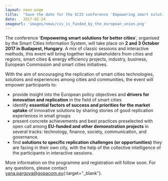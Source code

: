 ```yaml
---
layout: news-page
title:  "Save the date for the SCIS conference 'Empowering smart solutions for better cities'!"
date:   2017-02-24
imageurl: 'images/news/cis_is_funded_by_the_european_union.png'
---
```

The conference '**Empowering smart solutions for better cities**', organised by the Smart Cities Information System, will take place on **2 and 3 October 2017 in Budapest, Hungary**. A mix of classic sessions and interactive methods, this event will bring  together key stakeholders from cities and regions, smart cities & energy efficiency projects, industry, business, European Commission and smart cities initiatives.

With the aim of encouraging the replication of smart cities technologies, solutions and experiences among cities and communities, the event will empower  participants to:

* provide insight into the European policy objectives and **drivers for innovation and replication** in the field of smart cities
* identify **essential factors of success and priorities for the market uptake** of innovative solutions by sharing stories of good replication experiences in small groups
* present concrete achievements and best practices preselected with open call among **EU-funded and other demonstration projects** in several tracks: technology, finance, society, communication, and governance.
* find **solutions to specific replication challenges (or opportunities)** they are facing in their own city, with the help of the collective intelligence of the participants in interactive sessions.

More information on the programme and registration will follow soon. For any questions, please contact [yana.pargova@gopacom.eu](mailto:yana.pargova@gopacom.eu){:target="_blank"}.
